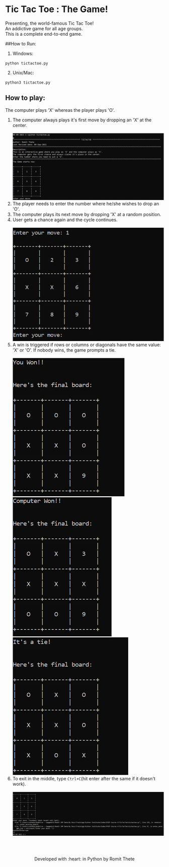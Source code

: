 # Tic Tac Toe : The Game!
Presenting, the world-famous Tic Tac Toe!<br>
An addictive game for all age groups.<br>
This is a complete end-to-end game.

##How to Run:
1. Windows:
```
python tictactoe.py
```

2. Unix/Mac:
```
python3 tictactoe.py
```

## How to play:
The computer plays 'X' whereas the player plays 'O'.
1. The computer always plays it's first move by dropping an 'X' at the center. <br><br>
![img.png](img.png)
2. The player needs to enter the number where he/she wishes to drop an 'O'.
3. The computer plays its next move by dropping 'X' at a random position.
4. User gets a chance again and the cycle continues.
<br><br>
![img_1.png](img_1.png)
5. A win is triggered if rows or columns or diagonals have the same value: 'X' or 'O'. If nobody wins, the game prompts a tie.
<br><br>
![img_7.png](img_7.png)&nbsp;&nbsp;&nbsp;![img_8.png](img_8.png)&nbsp;&nbsp;&nbsp;![img_6.png](img_6.png)
6. To exit in the middle, type ```Ctrl+C```(hit enter after the same if it doesn't work).
<br><br>
![img_3.png](img_3.png)

<br><br>
<p align="center">
    Developed with :heart: in Python by Romit Thete
</p>

